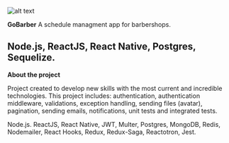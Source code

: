 
![alt text](https://user-images.githubusercontent.com/30816078/77945877-3c347680-7276-11ea-82d8-0e87c0c13e41.png)

**GoBarber**
A schedule managment app for barbershops. 

Node.js, ReactJS, React Native, Postgres, Sequelize.
---

**About the project**

Project created to develop new skills with the most current and incredible technologies. This project includes: authentication, authentication middleware, validations, exception handling, sending files (avatar), pagination, sending emails, notifications, unit tests and integrated tests.


Node.js. ReactJS, React Native, JWT, Multer, Postgres, MongoDB, Redis, Nodemailer, React Hooks, Redux, Redux-Saga, Reactotron, Jest. 
